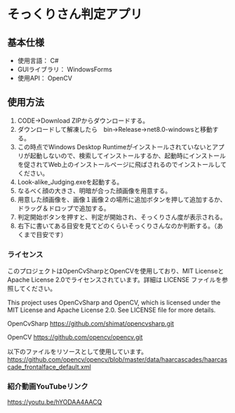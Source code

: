 # そっくりさん判定アプリ
## 基本仕様
- 使用言語： C#
- GUIライブラリ： WindowsForms
- 使用API： OpenCV
## 使用方法
1. CODE→Download ZIPからダウンロードする。
2. ダウンロードして解凍したら　bin→Release→net8.0-windowsと移動する。
3. この時点でWindows Desktop Runtimeがインストールされていないとアプリが起動しないので、検索してインストールするか、起動時にインストールを促されてWeb上のインストールページに飛ばされるのでインストールしてください。
4. Look-alike_Judging.exeを起動する。
5. なるべく顔の大きさ、明暗が合った顔画像を用意する。
6. 用意した顔画像を、画像１画像２の場所に追加ボタンを押して追加するか、ドラッグ＆ドロップで追加する。
7. 判定開始ボタンを押すと、判定が開始され、そっくりさん度が表示される。
8. 右下に書いてある目安を見てどのくらいそっくりさんなのか判断する。（あくまで目安です）

### ライセンス
このプロジェクトはOpenCvSharpとOpenCVを使用しており、MIT LicenseとApache License 2.0でライセンスされています。詳細は LICENSE ファイルを参照してください。

This project uses OpenCvSharp and OpenCV, which is licensed under the MIT License and Apache License 2.0. See LICENSE file for more details.

OpenCvSharp
https://github.com/shimat/opencvsharp.git

OpenCV
https://github.com/opencv/opencv.git

以下のファイルをリソースとして使用しています。
https://github.com/opencv/opencv/blob/master/data/haarcascades/haarcascade_frontalface_default.xml

### 紹介動画YouTubeリンク
https://youtu.be/hYODAA4AACQ
